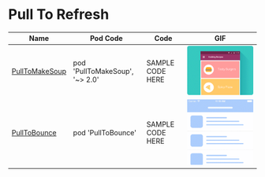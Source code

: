 Pull To Refresh
======================
Name | Pod Code | Code | GIF
--- | --- | --- | ---
[PullToMakeSoup](https://github.com/Yalantis/PullToMakeSoup?utm_source=mybridge&utm_medium=blog&utm_campaign=read_more) | pod 'PullToMakeSoup', '~> 2.0' | SAMPLE CODE HERE |  <img src="/Controls/readme_assets/PullToMakeSoup-image-1.gif" width="100%">
[PullToBounce](https://github.com/entotsu/PullToBounce) |  pod 'PullToBounce' | SAMPLE CODE HERE | <img src="/Controls/readme_assets/PullToBounce-image-1.gif" width="100%">
